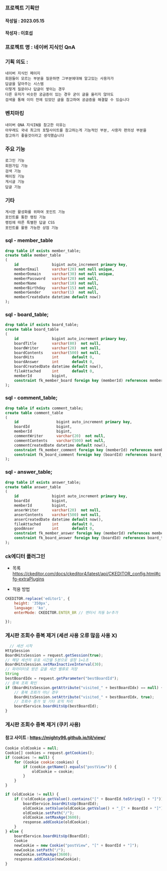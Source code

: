 ### 프로젝트 기획안

#### 작성일 : 2023.05.15

#### 작성자 : 이호섭

### 프로젝트 명 : 네이버 지식인 QnA

### 기획 의도 :

    네이버 지식인 페이지
    회원들이 모르는 부분을 질문하면 그부분에대해 알고있는 사용자가
    답글을 달아주는 시스템
    이렇게 질문이나 답글이 쌓이는 경우
    다른 유저가 비슷한 궁금증이 있는 경우 굳이 글을 올리지 않아도
    검색을 통해 이미 전에 있었던 글을 참고하여 궁금증을 해결할 수 있습니다

### 벤치마킹

    네이버 QNA 지식IN을 참고한 이유는
    아무래도 국내 최고의 포털사이트를 참고하는게 기능적인 부분, 사용자 편의성 부분을
    참고하기 좋을것이라고 생각했습니다

### 주요 기능

    로그인 기능
    회원가입 기능 
    검색 기능
    페이징 기능
    게시글 기능
    답글 기능

### 기타

    게시판 활성화를 위하여 포인트 기능
    포인트를 통한 랭킹 기능
    랭킹에 따른 특별한 답글 CSS
    포인트를 활용 가능한 상점 기능

### sql - member_table

```sql
drop table if exists member_table;
create table member_table
(
    id               bigint auto_increment primary key,
    memberEmail      varchar(20) not null unique,
    memberDomain     varchar(30) not null unique,
    memberPassword   varchar(20) not null,
    memberName       varchar(10) not null,
    memberBirthday   varchar(15) not null,
    memberGender     varchar(1)  not null,
    memberCreateDate datetime default now()
);
```

### sql - board_table;

```sql
drop table if exists board_table;
create table board_table
(
    id               bigint auto_increment primary key,
    boardTitle       varchar(80)  not null,
    boardWriter      varchar(20)  not null,
    boardContents    varchar(500) not null,
    boardHits        int      default 0,
    boardAnswer      int      default 0,
    boardCreatedDate datetime default now(),
    fileAttached     int      default 0,
    memberId         bigint,
    constraint fk_member_board foreign key (memberId) references member_table (id) on delete cascade
);
```

### sql - comment_table;

```sql
drop table if exists comment_table;
create table comment_table
(
    id                 bigint auto_increment primary key,
    boardId            bigint,
    memberId           bigint,
    commentWriter      varchar(20)  not null,
    commentContents    varchar(500) not null,
    commentCreatedDate datetime default now(),
    constraint fk_member_comment foreign key (memberId) references member_table (id) on delete cascade,
    constraint fk_board_comment foreign key (boardId) references board_table (id) on delete cascade
);
```

### sql - answer_table;
```sql
drop table if exists answer_table;
create table answer_table
(
    id               bigint auto_increment primary key,
    boardId          bigint,
    memberId         bigint,
    anserWriter      varchar(20)  not null,
    anserContents    varchar(500) not null,
    anserCreatedDate datetime default now(),
    fileAttached     int      default 0,
    goodAnser        int      default 0,
    constraint fk_member_answer foreign key (memberId) references member_table (id) on delete cascade,
    constraint fk_board_answer foreign key (boardId) references board_table (id) on delete cascade
);
```

### ck에디터 플러그인

- 목록
  https://ckeditor.com/docs/ckeditor4/latest/api/CKEDITOR_config.html#cfg-extraPlugins


- 적용 방법

```javascript
CKEDITOR.replace('editor1', {
    height: '350px',
    language: 'ko',
    enterMode: CKEDITOR.ENTER_BR // 엔터시 자동 br추가

});
```

### 게시판 조회수 중복 제거 (세션 사용 오류 많음 사용 X)

```javascript
  // 세션 시작
HttpSession
BoardHitsSession = request.getSession(true);
// 해당 세션의 유효 시간을 5분으로 설정 1=1초
BoardHitsSession.setMaxInactiveInterval(30);
// 파라미터로 받은 값을 세션 벨류로 저장
String
bestBoardIdx = request.getParameter("bestBoardId");
// 중복 조회 확인
if (BoardHitsSession.getAttribute("visited_" + bestBoardIdx) == null) {
    // 중복 조회가 아닌 경우
    BoardHitsSession.setAttribute("visited_" + bestBoardIdx, true);
    // 조회수 증가 및 기타 로직 처리
    boardService.boardHitsUp(bestBoardId);
}
```

### 게시판 조회수 중복 제거 (쿠키 사용)
#### 참고 사이트 : https://mighty96.github.io/til/view/
```javascript
Cookie oldCookie = null;
Cookie[] cookies = request.getCookies();
if (cookies != null) {
    for (Cookie cookie:cookies) {
        if (cookie.getName().equals("postView")) {
            oldCookie = cookie;
        }
    }
}

if (oldCookie != null) {
    if (!oldCookie.getValue().contains("[" + BoardId.toString() + "]")) {
        boardService.boardHitsUp(BoardId);
        oldCookie.setValue(oldCookie.getValue() + "_[" + BoardId + "]");
        oldCookie.setPath("/");
        oldCookie.setMaxAge(3600);
        response.addCookie(oldCookie);
    }
} else {
    boardService.boardHitsUp(BoardId);
    Cookie
    newCookie = new Cookie("postView", "[" + BoardId + "]");
    newCookie.setPath("/");
    newCookie.setMaxAge(3600);
    response.addCookie(newCookie);
}
```